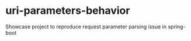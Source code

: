 # uri-parameters-behavior

Showcase project to reproduce request parameter parsing issue in spring-boot
